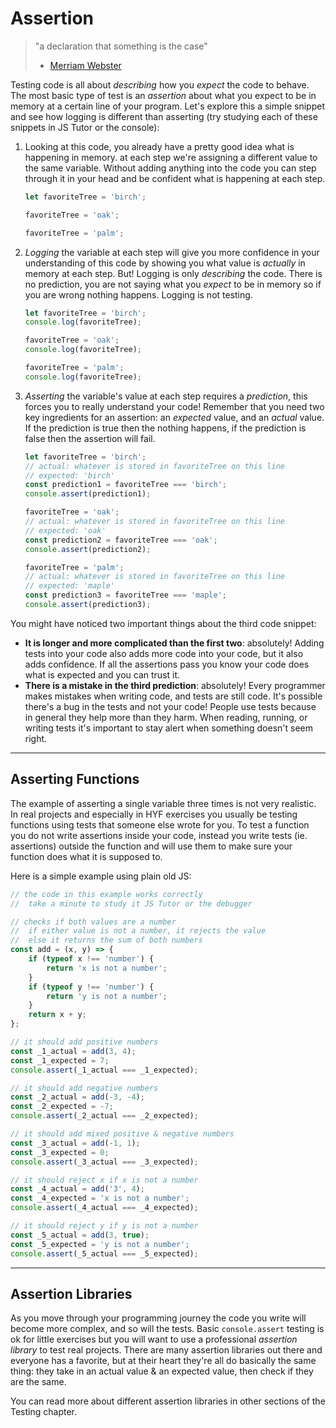 # Assertion

> "a declaration that something is the case"
>
> -   [Merriam Webster](https://www.merriam-webster.com/dictionary/assertion)

Testing code is all about _describing_ how you _expect_ the code to behave. The most basic type of test is an _assertion_ about what you expect to be in memory at a certain line of your program. Let's explore this a simple snippet and see how logging is different than asserting (try studying each of these snippets in JS Tutor or the console):

1. Looking at this code, you already have a pretty good idea what is happening in memory. at each step we're assigning a different value to the same variable. Without adding anything into the code you can step through it in your head and be confident what is happening at each step.

    ```js
    let favoriteTree = 'birch';

    favoriteTree = 'oak';

    favoriteTree = 'palm';
    ```

2. _Logging_ the variable at each step will give you more confidence in your understanding of this code by showing you what value is _actually_ in memory at each step. But! Logging is only _describing_ the code. There is no prediction, you are not saying what you _expect_ to be in memory so if you are wrong nothing happens. Logging is not testing.

    ```js
    let favoriteTree = 'birch';
    console.log(favoriteTree);

    favoriteTree = 'oak';
    console.log(favoriteTree);

    favoriteTree = 'palm';
    console.log(favoriteTree);
    ```

3. _Asserting_ the variable's value at each step requires a _prediction_, this forces you to really understand your code! Remember that you need two key ingredients for an assertion: an _expected_ value, and an _actual_ value. If the prediction is true then the nothing happens, if the prediction is false then the assertion will fail.

    ```js
    let favoriteTree = 'birch';
    // actual: whatever is stored in favoriteTree on this line
    // expected: 'birch'
    const prediction1 = favoriteTree === 'birch';
    console.assert(prediction1);

    favoriteTree = 'oak';
    // actual: whatever is stored in favoriteTree on this line
    // expected: 'oak'
    const prediction2 = favoriteTree === 'oak';
    console.assert(prediction2);

    favoriteTree = 'palm';
    // actual: whatever is stored in favoriteTree on this line
    // expected: 'maple'
    const prediction3 = favoriteTree === 'maple';
    console.assert(prediction3);
    ```

You might have noticed two important things about the third code snippet:

-   **It is longer and more complicated than the first two**: absolutely! Adding tests into your code also adds more code into your code, but it also adds confidence. If all the assertions pass you know your code does what is expected and you can trust it.
-   **There is a mistake in the third prediction**: absolutely! Every programmer makes mistakes when writing code, and tests are still code. It's possible there's a bug in the tests and not your code! People use tests because in general they help more than they harm. When reading, running, or writing tests it's important to stay alert when something doesn't seem right.

---

## Asserting Functions

The example of asserting a single variable three times is not very realistic. In real projects and especially in HYF exercises you usually be testing functions using tests that someone else wrote for you. To test a function you do not write assertions inside your code, instead you write tests (ie. assertions) outside the function and will use them to make sure your function does what it is supposed to.

Here is a simple example using plain old JS:

```js
// the code in this example works correctly
//  take a minute to study it JS Tutor or the debugger

// checks if both values are a number
//  if either value is not a number, it rejects the value
//  else it returns the sum of both numbers
const add = (x, y) => {
    if (typeof x !== 'number') {
        return 'x is not a number';
    }
    if (typeof y !== 'number') {
        return 'y is not a number';
    }
    return x + y;
};

// it should add positive numbers
const _1_actual = add(3, 4);
const _1_expected = 7;
console.assert(_1_actual === _1_expected);

// it should add negative numbers
const _2_actual = add(-3, -4);
const _2_expected = -7;
console.assert(_2_actual === _2_expected);

// it should add mixed positive & negative numbers
const _3_actual = add(-1, 1);
const _3_expected = 0;
console.assert(_3_actual === _3_expected);

// it should reject x if x is not a number
const _4_actual = add('3', 4);
const _4_expected = 'x is not a number';
console.assert(_4_actual === _4_expected);

// it should reject y if y is not a number
const _5_actual = add(3, true);
const _5_expected = 'y is not a number';
console.assert(_5_actual === _5_expected);
```

---

## Assertion Libraries

As you move through your programming journey the code you write will become more complex, and so will the tests. Basic `console.assert` testing is ok for little exercises but you will want to use a professional _assertion library_ to test real projects. There are many assertion libraries out there and everyone has a favorite, but at their heart they're all do basically the same thing: they take in an actual value & an expected value, then check if they are the same.

You can read more about different assertion libraries in other sections of the Testing chapter.
